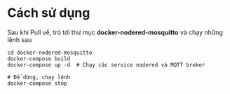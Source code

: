 # Cách sử dụng

Sau khi Pull về, trỏ tới thư mục **docker-nodered-mosquitto** và chạy những lệnh sau

```
cd docker-nodered-mosquitto
docker-compose build
docker-compose up -d  # Chạy các service nodered và MQTT broker

# Để dừng, chạy lệnh
docker-compose stop
```
